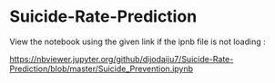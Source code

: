 # Suicide-Rate-Prediction

View the notebook using the given link if the ipnb file is not loading :

https://nbviewer.jupyter.org/github/dijodaiju7/Suicide-Rate-Prediction/blob/master/Suicide_Prevention.ipynb
